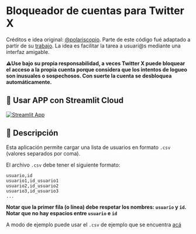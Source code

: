 # Bloqueador de cuentas para Twitter X

Créditos e idea original: [@polariscopio](https://twitter.com/polariscopi0). Parte de este código fué adaptado a partir de su [trabajo](https://t.co/oaA5W8KlZm). La idea es facilitar la tarea a usuari@s mediante una interfaz amigable.

**⚠️Use bajo su propia responsabilidad, a veces Twitter X puede bloquear el acceso a la propia cuenta porque considera que los intentos
de logueo son inusuales o sospechosos. Con suerte la cuenta se desbloquea automáticamente.**

## 📢 Usar APP con Streamlit Cloud

[![Streamlit App](https://static.streamlit.io/badges/streamlit_badge_black_white.svg)](https://bloqueador-x-w5k5gkcyxrgsr8mrfvdryt.streamlit.app/)

## 📝 Descripción

Esta aplicación permite cargar una lista de usuarios en formato `.csv` (valores separados por coma).

El archivo `.csv` debe tener el siguiente formato:

```
usuario,id
usuario1,id_usuario1
usuario2,id_usuario2
usuario3,id_usuario3
...

```
**Notar que la primer fila (o línea) debe respetar los nombres: `usuario` y `id`.**
**Notar que no hay espacios entre `usuario` e `id`**

A modo de ejemplo puede usar el `.csv` de ejemplo que se encuentra [acá](https://github.com/taumaturgodedatos/bloqueador-lista-x/blob/main/example/blocklist.csv)